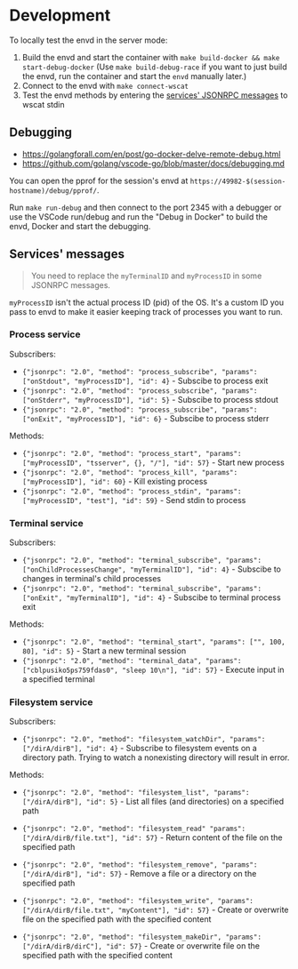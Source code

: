 # Development
To locally test the envd in the server mode:

1. Build the envd and start the container with `make build-docker && make start-debug-docker` (Use `make build-debug-race` if you want to just build the envd, run the container and start the `envd` manually later.)
2. Connect to the envd with `make connect-wscat`
3. Test the envd methods by entering the [services' JSONRPC messages](#services-messages)  to wscat stdin

## Debugging
- https://golangforall.com/en/post/go-docker-delve-remote-debug.html
- https://github.com/golang/vscode-go/blob/master/docs/debugging.md

You can open the pprof for the session's envd at `https://49982-$(session-hostname)/debug/pprof/`.

Run `make run-debug` and then connect to the port 2345 with a debugger or
use the VSCode run/debug and run the "Debug in Docker" to build the envd, Docker and start the debugging.

## Services' messages
> You need to replace the `myTerminalID` and `myProcessID` in some JSONRPC messages.

`myProcessID` isn't the actual process ID (pid) of the OS. It's a custom ID you pass to envd to make it easier keeping track of processes you want to run.

### Process service
Subscribers:
- `{"jsonrpc": "2.0", "method": "process_subscribe", "params": ["onStdout", "myProcessID"], "id": 4}` - Subscibe to process exit
- `{"jsonrpc": "2.0", "method": "process_subscribe", "params": ["onStderr", "myProcessID"], "id": 5}` - Subscibe to process stdout
- `{"jsonrpc": "2.0", "method": "process_subscribe", "params": ["onExit", "myProcessID"], "id": 6}` - Subscibe to process stderr

Methods:
- `{"jsonrpc": "2.0", "method": "process_start", "params": ["myProcessID", "tsserver", {}, "/"], "id": 57}` - Start new process
- `{"jsonrpc": "2.0", "method": "process_kill", "params": ["myProcessID"], "id": 60}` - Kill existing process
- `{"jsonrpc": "2.0", "method": "process_stdin", "params": ["myProcessID", "test"], "id": 59}` - Send stdin to process


### Terminal service
Subscribers:
- `{"jsonrpc": "2.0", "method": "terminal_subscribe", "params": ["onChildProcessesChange", "myTerminalID"], "id": 4}` - Subscibe to changes in terminal's child processes
- `{"jsonrpc": "2.0", "method": "terminal_subscribe", "params": ["onExit", "myTerminalID"], "id": 4}` - Subscibe to terminal process exit

Methods:
- `{"jsonrpc": "2.0", "method": "terminal_start", "params": ["", 100, 80], "id": 5}` - Start a new terminal session
- `{"jsonrpc": "2.0", "method": "terminal_data", "params": ["cblpusiko5ps759fdas0", "sleep 10\n"], "id": 57}` - Execute input in a specified terminal


### Filesystem service
Subscribers:
- `{"jsonrpc": "2.0", "method": "filesystem_watchDir", "params": ["/dirA/dirB"], "id": 4}` - Subscribe to filesystem events on a directory path. Trying to watch a nonexisting directory will result in error.

Methods:
- `{"jsonrpc": "2.0", "method": "filesystem_list", "params": ["/dirA/dirB"], "id": 5}` - List all files (and directories) on a specified path
- `{"jsonrpc": "2.0", "method": "filesystem_read" "params": ["/dirA/dirB/file.txt"], "id": 57}` - Return content of the file on the specified path
- `{"jsonrpc": "2.0", "method": "filesystem_remove", "params": ["/dirA/dirB"], "id": 57}` - Remove a file or a directory on the specified path
- `{"jsonrpc": "2.0", "method": "filesystem_write", "params": ["/dirA/dirB/file.txt", "myContent"], "id": 57}` - Create or overwrite file on the specified path with the specified content

- `{"jsonrpc": "2.0", "method": "filesystem_makeDir", "params": ["/dirA/dirB/dirC"], "id": 57}` - Create or overwrite file on the specified path with the specified content
